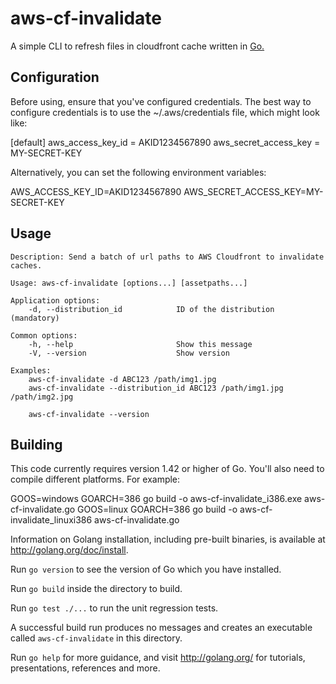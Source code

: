 # aws-cf-invalidate

A simple CLI to refresh files in cloudfront cache written in [Go.](http://golang.org)

## Configuration

Before using, ensure that you've configured credentials. The best way to configure
credentials is to use the ~/.aws/credentials file, which might look like:

[default]
aws_access_key_id = AKID1234567890
aws_secret_access_key = MY-SECRET-KEY

Alternatively, you can set the following environment variables:

AWS_ACCESS_KEY_ID=AKID1234567890
AWS_SECRET_ACCESS_KEY=MY-SECRET-KEY

## Usage

```
Description: Send a batch of url paths to AWS Cloudfront to invalidate caches.

Usage: aws-cf-invalidate [options...] [assetpaths...]

Application options:
    -d, --distribution_id            ID of the distribution (mandatory)

Common options:
    -h, --help                       Show this message
    -V, --version                    Show version

Examples:
	aws-cf-invalidate -d ABC123 /path/img1.jpg
    aws-cf-invalidate --distribution_id ABC123 /path/img1.jpg /path/img2.jpg

	aws-cf-invalidate --version
```

## Building

This code currently requires version 1.42 or higher of Go.  You'll also need to
compile different platforms. For example:

GOOS=windows GOARCH=386 go build -o aws-cf-invalidate_i386.exe aws-cf-invalidate.go
GOOS=linux GOARCH=386 go build -o aws-cf-invalidate_linuxi386 aws-cf-invalidate.go

Information on Golang installation, including pre-built binaries, is available at
<http://golang.org/doc/install>.

Run `go version` to see the version of Go which you have installed.

Run `go build` inside the directory to build.

Run `go test ./...` to run the unit regression tests.

A successful build run produces no messages and creates an executable called `aws-cf-invalidate` in this
directory.

Run `go help` for more guidance, and visit <http://golang.org/> for tutorials, presentations, references and more.
